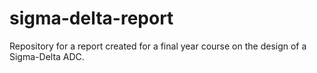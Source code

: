 sigma-delta-report
==================

Repository for a report created for a final year course on the design of a Sigma-Delta ADC.